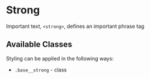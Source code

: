 # Strong

Important text, `<strong>`, defines an important phrase tag

## Available Classes

Styling can be applied in the following ways:

* `.base__strong` - class
